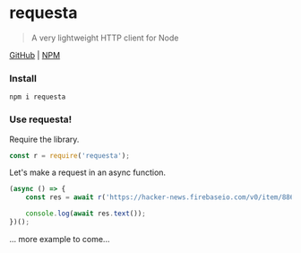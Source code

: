 # requesta

> A very lightweight HTTP client for Node

[GitHub](https://github.com/emastra/) | [NPM](https://npmjs.com/)

### Install

```shell
npm i requesta
```

### Use requesta!

Require the library.

```js
const r = require('requesta');
```
Let's make a request in an async function.

```js
(async () => {
	const res = await r('https://hacker-news.firebaseio.com/v0/item/8863.json').send();

	console.log(await res.text());
})();
```
... more example to come...
